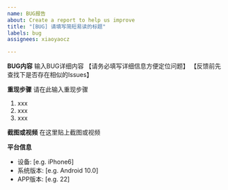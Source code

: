 ```yaml
---
name: BUG报告
about: Create a report to help us improve
title: "[BUG] 请填写简短易读的标题"
labels: bug
assignees: xiaoyaocz

---
```


**BUG内容**
输入BUG详细内容
【请务必填写详细信息方便定位问题】
【反馈前先查找下是否存在相似的Issues】

**重现步骤**
请在此输入重现步骤
1. xxx
2. xxx
3. xxx

**截图或视频**
在这里贴上截图或视频

**平台信息**
 - 设备: [e.g. iPhone6]
 - 系统版本: [e.g. Android 10.0]
 - APP版本: [e.g. 22]
